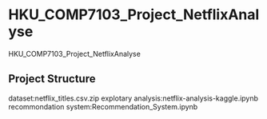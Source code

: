 # HKU_COMP7103_Project_NetflixAnalyse
HKU_COMP7103_Project_NetflixAnalyse
## Project Structure
dataset:netflix_titles.csv.zip
explotary analysis:netflix-analysis-kaggle.ipynb
recommondation system:Recommendation_System.ipynb
